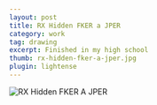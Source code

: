 ```yaml
---
layout: post
title: RX Hidden FKER a JPER
category: work
tag: drawing
excerpt: Finished in my high school
thumb: rx-hidden-fker-a-jper.jpg
plugin: lightense
---
```


<p><img src="{{ site.file }}/work/rx-hidden-fker-a-jper.jpg" alt="RX Hidden FKER A JPER"></p>

